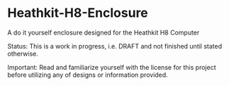 # Heathkit-H8-Enclosure
A do it yourself enclosure designed for the Heathkit H8 Computer

Status: This is a work in progress, i.e. DRAFT and not finished until stated otherwise.

Important: Read and familiarize yourself with the license for this project before utilizing any of designs or information provided.

